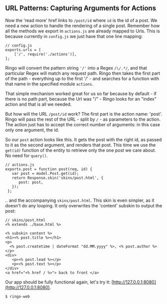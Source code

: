 URL Patterns: Capturing Arguments for Actions
-------------------------------------------------------

Now the 'read more' href links to `/post/id` where `id` is the id of a post. We need a new action to handle the rendering of a single post. Remember how all the methods we export in `actions.js` are already mapped to Urls. This is because currently in `config.js` we just have that one line mapping:

    // config.js
    exports.urls = [
        ['/', require('./actions')],
    ];

Ringo will convert the pattern string `'/'` into a Regex `/\/.*/`, and that particular Regex will match any request path. Ringo then takes the first part of the path - everything up to the first '/' - and searches for a function with that name in the specified module `actions`.

That simple mechanism worked great for us so far because by default - if there is no path part, because the Url was "/" - Ringo looks for an "index" action and that is all we needed.

But how will the URL `/post/id` work? The first part is the action name: 'post'. Ringo will pass the rest of the URL - split by `/` - as parameters to the action. The action just has to accept the correct number of arguments: in this case only one argument, the id.

So our `post` action looks like this. It gets the post with the right id, as passed to it as the second argument, and renders that post. This time we use the `get(id)` function of the entity to retrieve only the one post we care about. No need for `query()`.

    // actions.js
    exports.post = function post(req, id) {
       var post = model.Post.get(id);
       return Response.skin('skins/post.html', {
          post: post,
       });
     };

.. and the accompanying `skins/post.html`. This skin is even simpler, as it doesn't do any looping. It only overwrites the 'content' subskin to output the post:

    // skins/post.html
    <% extends ./base.html %>

    <% subskin content %>
    <h1><% post.title %></h1>
    <p>
      <% post.createtime | dateFormat "dd.MM.yyyy" %>, <% post.author %>
    </p>
    <div>
       <p><% post.lead %></p>
       <p><% post.text %></p>
    </div>
    <a href="<% href / %>"> back to front </a>


Our app should be fully functional again, let's try it: [http://127.0.0.1:8080](http://127.0.0.1:8080).

    $ ringo-web
